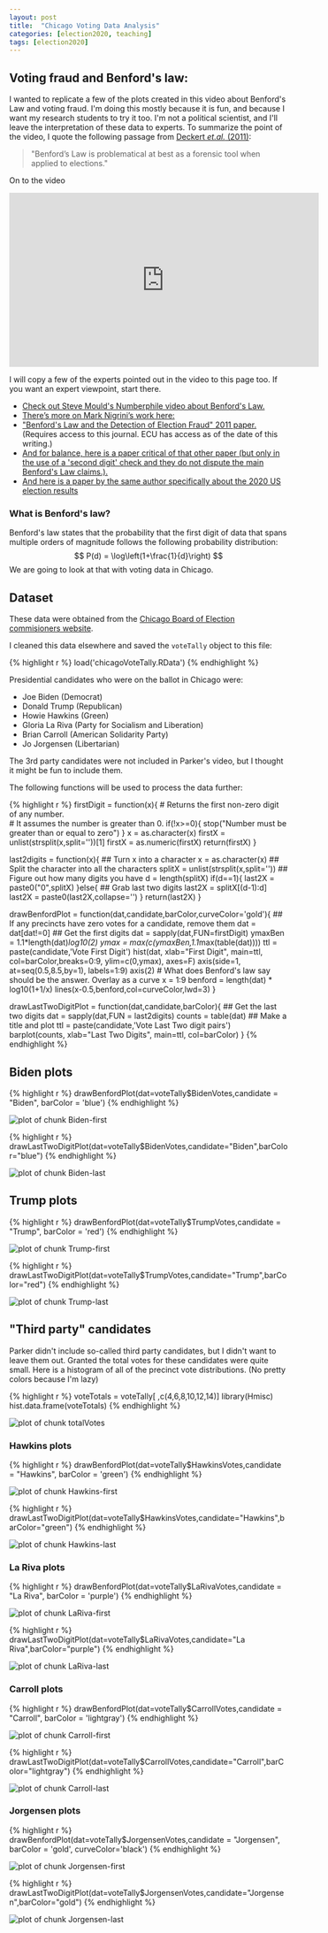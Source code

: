 ```yaml
---
layout: post
title:  "Chicago Voting Data Analysis"
categories: [election2020, teaching]
tags: [election2020]
---
```



## Voting fraud and Benford's law:

I wanted to replicate a few of the plots created in this video about Benford's Law and voting fraud.  I'm doing this mostly because it is fun, and because I want my research students to try it too.  I'm not a political scientist, and I'll leave the interpretation of these data to experts.  To summarize the point of the video, I quote the following passage from [Deckert *et.al.* (2011)](https://www.cambridge.org/core/journals/political-analysis/article/benfords-law-and-the-detection-of-election-fraud/3B1D64E822371C461AF3C61CE91AAF6D):

> "Benford’s Law is problematical at best as a forensic tool when applied to elections." 

On to the video

<iframe width="560" height="315" src="https://www.youtube.com/embed/etx0k1nLn78" frameborder="0" allow="accelerometer; autoplay; clipboard-write; encrypted-media; gyroscope; picture-in-picture" allowfullscreen></iframe>

I will copy a few of the experts pointed out in the video to this page too.  If you want an expert viewpoint, start there.

- [Check out Steve Mould's Numberphile video about Benford's Law.](https://www.youtube.com/watch?v=XXjlR2OK1kM)
- [There’s more on Mark Nigrini’s work here:](http://www.nigrini.com/benfords-law/)
- ["Benford's Law and the Detection of Election Fraud" 2011 paper.](https://www.cambridge.org/core/journals/political-analysis/article/benfords-law-and-the-detection-of-election-fraud/3B1D64E822371C461AF3C61CE91AAF6D) (Requires access to this journal.  ECU has access as of the date of this writing.)
- [And for balance, here is a paper critical of that other paper (but only in the use of a 'second digit' check and they do not dispute the main Benford's Law claims.).](https://pdfs.semanticscholar.org/e667/b8ad9f58992828ff820ddc8a005de754c5f5.pdf) 
- [And here is a paper by the same author specifically about the 2020 US election results](http://www-personal.umich.edu/~wmebane/inapB.pdf)

### What is Benford's law?
Benford's law states that the probability that the first digit of data that spans multiple orders of magnitude follows the following probability distribution:
$$
P(d) = \log\left(1+\frac{1}{d}\right)
$$
We are going to look at that with voting data in Chicago.

## Dataset
These data were obtained from the [Chicago Board of Election commisioners website](https://chicagoelections.gov/en/election-results.asp?election=251&race=11).  

I cleaned this data elsewhere and saved the `voteTally` object to this file:

{% highlight r %}
load('chicagoVoteTally.RData')
{% endhighlight %}

Presidential candidates who were on the ballot in Chicago were:

- Joe Biden (Democrat)
- Donald Trump (Republican)
- Howie Hawkins (Green)
- Gloria La Riva (Party for Socialism and Liberation)
- Brian Carroll (American Solidarity Party)
- Jo Jorgensen (Libertarian)

The 3rd party candidates were not included in Parker's video, but I thought it might be fun to include them.

The following functions will be used to process the data further:

{% highlight r %}
firstDigit = function(x){
    # Returns the first non-zero digit of any number.  
    # It assumes the number is greater than 0.
    if(!x>=0){
        stop("Number must be greater than or equal to zero")
    }
    x = as.character(x)
    firstX = unlist(strsplit(x,split=''))[1]
    firstX = as.numeric(firstX)
    return(firstX)
}

last2digits = function(x){
    ## Turn x into a character
    x = as.character(x)
    ## Split the character into all the characters
    splitX = unlist(strsplit(x,split=''))
    ## Figure out how many digits you have
    d = length(splitX)
    if(d==1){
        last2X = paste0("0",splitX)
    }else{
        ## Grab last two digits
        last2X = splitX[(d-1):d]
        last2X = paste0(last2X,collapse='')
    }
    return(last2X)
}

drawBenfordPlot = function(dat,candidate,barColor,curveColor='gold'){
    ## If any precincts have zero votes for a candidate, remove them
    dat = dat[dat!=0]
    ## Get the first digits
    dat = sapply(dat,FUN=firstDigit)
    ymaxBen = 1.1*length(dat)*log10(2)
    ymax = max(c(ymaxBen,1.1*max(table(dat))))
    ttl = paste(candidate,'Vote First Digit')
    hist(dat, xlab="First Digit", main=ttl, col=barColor,breaks=0:9,
                   ylim=c(0,ymax), axes=F)
    axis(side=1, at=seq(0.5,8.5,by=1), labels=1:9)
    axis(2)
    # What does Benford's law say should be the answer.  Overlay as a curve
    x = 1:9 
    benford = length(dat) * log10(1+1/x)
    lines(x-0.5,benford,col=curveColor,lwd=3)
}

drawLastTwoDigitPlot = function(dat,candidate,barColor){
    ## Get the last two digits
    dat = sapply(dat,FUN = last2digits)
    counts = table(dat)
    ## Make a title and plot
    ttl = paste(candidate,'Vote Last Two digit pairs')
    barplot(counts, xlab="Last Two Digits", main=ttl, col=barColor)
}
{% endhighlight %}

## Biden plots

{% highlight r %}
drawBenfordPlot(dat=voteTally$BidenVotes,candidate = "Biden", barColor = 'blue')
{% endhighlight %}

![plot of chunk Biden-first](/figure/2020-11-25-chicagoBenford/Biden-first-1.png)


{% highlight r %}
drawLastTwoDigitPlot(dat=voteTally$BidenVotes,candidate="Biden",barColor="blue")
{% endhighlight %}

![plot of chunk Biden-last](/figure/2020-11-25-chicagoBenford/Biden-last-1.png)

## Trump plots

{% highlight r %}
drawBenfordPlot(dat=voteTally$TrumpVotes,candidate = "Trump", barColor = 'red')
{% endhighlight %}

![plot of chunk Trump-first](/figure/2020-11-25-chicagoBenford/Trump-first-1.png)


{% highlight r %}
drawLastTwoDigitPlot(dat=voteTally$TrumpVotes,candidate="Trump",barColor="red")
{% endhighlight %}

![plot of chunk Trump-last](/figure/2020-11-25-chicagoBenford/Trump-last-1.png)

## "Third party" candidates
Parker didn't include so-called third party candidates, but I didn't want to leave them out.  Granted the total votes for these candidates were quite small. Here is a histogram of all of the precinct vote distributions.  (No pretty colors because I'm lazy)


{% highlight r %}
voteTotals = voteTally[ ,c(4,6,8,10,12,14)]
library(Hmisc)
hist.data.frame(voteTotals)
{% endhighlight %}

![plot of chunk totalVotes](/figure/2020-11-25-chicagoBenford/totalVotes-1.png)


### Hawkins plots

{% highlight r %}
drawBenfordPlot(dat=voteTally$HawkinsVotes,candidate = "Hawkins", barColor = 'green')
{% endhighlight %}

![plot of chunk Hawkins-first](/figure/2020-11-25-chicagoBenford/Hawkins-first-1.png)


{% highlight r %}
drawLastTwoDigitPlot(dat=voteTally$HawkinsVotes,candidate="Hawkins",barColor="green")
{% endhighlight %}

![plot of chunk Hawkins-last](/figure/2020-11-25-chicagoBenford/Hawkins-last-1.png)

### La Riva plots

{% highlight r %}
drawBenfordPlot(dat=voteTally$LaRivaVotes,candidate = "La Riva", barColor = 'purple')
{% endhighlight %}

![plot of chunk LaRiva-first](/figure/2020-11-25-chicagoBenford/LaRiva-first-1.png)


{% highlight r %}
drawLastTwoDigitPlot(dat=voteTally$LaRivaVotes,candidate="La Riva",barColor="purple")
{% endhighlight %}

![plot of chunk LaRiva-last](/figure/2020-11-25-chicagoBenford/LaRiva-last-1.png)

### Carroll plots

{% highlight r %}
drawBenfordPlot(dat=voteTally$CarrollVotes,candidate = "Carroll", barColor = 'lightgray')
{% endhighlight %}

![plot of chunk Carroll-first](/figure/2020-11-25-chicagoBenford/Carroll-first-1.png)


{% highlight r %}
drawLastTwoDigitPlot(dat=voteTally$CarrollVotes,candidate="Carroll",barColor="lightgray")
{% endhighlight %}

![plot of chunk Carroll-last](/figure/2020-11-25-chicagoBenford/Carroll-last-1.png)

### Jorgensen plots

{% highlight r %}
drawBenfordPlot(dat=voteTally$JorgensenVotes,candidate = "Jorgensen", barColor = 'gold',
                curveColor='black')
{% endhighlight %}

![plot of chunk Jorgensen-first](/figure/2020-11-25-chicagoBenford/Jorgensen-first-1.png)


{% highlight r %}
drawLastTwoDigitPlot(dat=voteTally$JorgensenVotes,candidate="Jorgensen",barColor="gold")
{% endhighlight %}

![plot of chunk Jorgensen-last](/figure/2020-11-25-chicagoBenford/Jorgensen-last-1.png)

